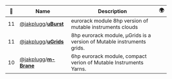 |:star2: | Name | Description | 🌍|
|---|---|---|---|
|11|[@jakplugg](https://github.com/jakplugg)/[**uBurst**](https://github.com/jakplugg/uBurst)|eurorack module 8hp version of mutable instruments clouds||
|11|[@jakplugg](https://github.com/jakplugg)/[**uGrids**](https://github.com/jakplugg/uGrids)|8hp eurorack module, μGrids is a version of Mutable instruments grids.||
|10|[@jakplugg](https://github.com/jakplugg)/[**m-Brane**](https://github.com/jakplugg/m-Brane)|6hp eurorack module, compact verion of Mutable Instruments Yarns.||

